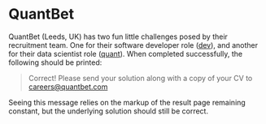 # QuantBet

QuantBet (Leeds, UK) has two fun little challenges posed by their recruitment
team. One for their software developer role ([dev]), and another for their data
scientist role ([quant]). When completed successfully, the following should be
printed:

> Correct! Please send your solution along with a copy of your CV to
> careers@quantbet.com

Seeing this message relies on the markup of the result page remaining constant,
but the underlying solution should still be correct.

[dev]: https://quantbet.com/quiz/dev
[quant]: https://quantbet.com/quiz/quant
